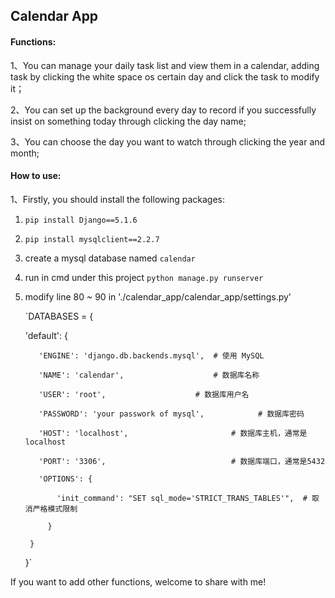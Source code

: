 ## Calendar App

#### Functions:

1、You can manage your daily task list and view them in a calendar, adding task by clicking the white space os certain day and click the task to modify it；

2、You can set up the background every day to record if you successfully insist on something today through clicking the day name;

3、You can choose the day you want to watch through clicking the year and month;

#### How to use:

1、Firstly, you should install the following packages:

  1) `pip install Django==5.1.6`

  2) `pip install mysqlclient==2.2.7`

  3) create a mysql database named `calendar`

  4) run in cmd under this project `python manage.py runserver`

  5) modify line 80 ~ 90 in './calendar_app/calendar_app/settings.py'

     `DATABASES = {

       'default': {
     
            'ENGINE': 'django.db.backends.mysql',  # 使用 MySQL
     
            'NAME': 'calendar',                    # 数据库名称
     
            'USER': 'root',                    # 数据库用户名
     
            'PASSWORD': 'your passwork of mysql',            # 数据库密码
     
            'HOST': 'localhost',                       # 数据库主机，通常是localhost
     
            'PORT': '3306',                            # 数据库端口，通常是5432
     
            'OPTIONS': {
     
                'init_command': "SET sql_mode='STRICT_TRANS_TABLES'",  # 取消严格模式限制
     
              }
       
          }
       
      }`




If you want to add other functions, welcome to share with me!
